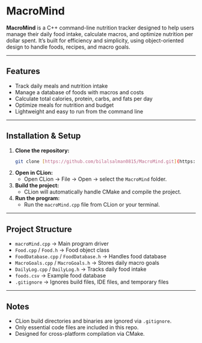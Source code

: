 # MacroMind

**MacroMind** is a C++ command-line nutrition tracker designed to help users manage their daily food intake, calculate macros, and optimize nutrition per dollar spent. It’s built for efficiency and simplicity, using object-oriented design to handle foods, recipes, and macro goals.

---

## Features
- Track daily meals and nutrition intake
- Manage a database of foods with macros and costs
- Calculate total calories, protein, carbs, and fats per day
- Optimize meals for nutrition and budget
- Lightweight and easy to run from the command line

---

## Installation & Setup

1.  **Clone the repository:**
    ```bash
    git clone [https://github.com/bilalsalman0815/MacroMind.git](https://github.com/bilalsalman0815/MacroMind.git)
    ```
2.  **Open in CLion:**
    - Open CLion → File → Open → select the `MacroMind` folder.
3.  **Build the project:**
    - CLion will automatically handle CMake and compile the project.
4.  **Run the program:**
    - Run the `macroMind.cpp` file from CLion or your terminal.

---

## Project Structure

- `macroMind.cpp` → Main program driver
- `Food.cpp` / `Food.h` → Food object class
- `FoodDatabase.cpp` / `FoodDatabase.h` → Handles food database
- `MacroGoals.cpp` / `MacroGoals.h` → Stores daily macro goals
- `DailyLog.cpp` / `DailyLog.h` → Tracks daily food intake
- `foods.csv` → Example food database
- `.gitignore` → Ignores build files, IDE files, and temporary files

---

## Notes
- CLion build directories and binaries are ignored via `.gitignore`.
- Only essential code files are included in this repo.
- Designed for cross-platform compilation via CMake.
